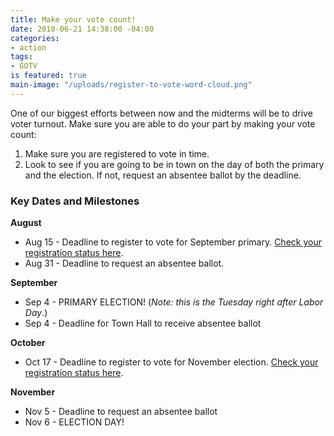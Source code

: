 ```yaml
---
title: Make your vote count!
date: 2018-06-21 14:38:00 -04:00
categories:
- action
tags:
- GOTV
is featured: true
main-image: "/uploads/register-to-vote-word-cloud.png"
---
```


One of our biggest efforts between now and the midterms will be to drive voter turnout. Make sure you are able to do your part by making your vote count:
1. Make sure you are registered to vote in time.
2. Look to see if you are going to be in town on the day of both the primary and the election. If not, request an absentee ballot by the deadline.

### Key Dates and Milestones
**August**
* Aug 15 - Deadline to register to vote for September primary. [Check your registration status here](https://bit.ly/1IYJYjQ).
* Aug 31 - Deadline to request an absentee ballot. 

**September**
* Sep 4 - PRIMARY ELECTION! (*Note: this is the Tuesday right after Labor Day*.)
* Sep 4 - Deadline for Town Hall to receive absentee ballot

**October**
* Oct 17 - Deadline to register to vote for November election. [Check your registration status here](https://bit.ly/1IYJYjQ).

**November**
* Nov 5 - Deadline to request an absentee ballot
* Nov 6 - ELECTION DAY!